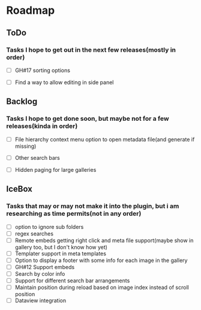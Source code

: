 # Roadmap
## ToDo
### Tasks I hope to get out in the next few releases(mostly in order)
- [ ] GH#17 sorting options
- [ ] Find a way to allow editing in side panel


## Backlog
### Tasks I hope to get done soon, but maybe not for a few releases(kinda in order)
- [ ] File hierarchy context menu option to  open metadata file(and generate if missing)
- [ ] Other search bars
- [ ] Hidden paging for large galleries


## IceBox
### Tasks that may or may not make it into the plugin, but i am researching as time permits(not in any order)
- [ ] option to ignore sub folders
- [ ] regex searches
- [ ] Remote embeds getting right click and meta file support(maybe show in gallery too, but I don't know how yet)
- [ ] Templater support in meta templates
- [ ] Option to display a footer with some info for each image in the gallery
- [ ] GH#12 Support embeds
- [ ] Search by color info
- [ ] Support for different search bar arrangements
- [ ] Maintain position during reload based on image index instead of scroll position
- [ ] Dataview integration
